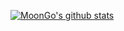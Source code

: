 [![MoonGo's github stats](https://github-readme-stats.vercel.app/api?username=tony-piao)](https://github.com/tony-piao/github-readme-stats)
